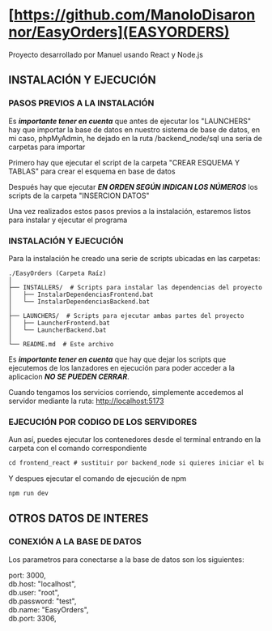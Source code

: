 # [https://github.com/ManoloDisaronnor/EasyOrders](EASYORDERS)
Proyecto desarrollado por Manuel usando React y Node.js  

## INSTALACIÓN Y EJECUCIÓN
### PASOS PREVIOS A LA INSTALACIÓN
Es ***importante tener en cuenta*** que antes de ejecutar los "LAUNCHERS" hay que importar la base de datos en nuestro sistema de base de datos, en mi caso, phpMyAdmin, he dejado en la ruta /backend_node/sql una seria de carpetas para importar  
  
Primero hay que ejecutar el script de la carpeta "CREAR ESQUEMA Y TABLAS" para crear el esquema en base de datos  
  
Después hay que ejecutar ***EN ORDEN SEGÚN INDICAN LOS NÚMEROS*** los scripts de la carpeta "INSERCION DATOS"  
  
Una vez realizados estos pasos previos a la instalación, estaremos listos para instalar y ejecutar el programa
### INSTALACIÓN Y EJECUCIÓN
Para la instalación he creado una serie de scripts ubicadas en las carpetas:   


```
./EasyOrders (Carpeta Raíz)  
│  
├── INSTALLERS/  # Scripts para instalar las dependencias del proyecto   
│   ├── InstalarDependenciasFrontend.bat  
│   └── InstalarDependenciasBackend.bat  
│  
├── LAUNCHERS/  # Scripts para ejecutar ambas partes del proyecto   
│   ├── LauncherFrontend.bat  
│   └── LauncherBackend.bat  
│  
└── README.md  # Este archivo  
```

  
Es ***importante tener en cuenta*** que hay que dejar los scripts que ejecutemos de los lanzadores en ejecución para poder acceder a la aplicacion ***NO SE PUEDEN CERRAR***.  
  
Cuando tengamos los servicios corriendo, simplemente accedemos al servidor mediante la ruta: [http://localhost:5173](http://localhost:5173)

### EJECUCIÓN POR CODIGO DE LOS SERVIDORES

Aun así, puedes ejecutar los contenedores desde el terminal entrando en la carpeta con el comando correspondiente

```markdown
cd frontend_react # sustituir por backend_node si quieres iniciar el backend
```

Y despues ejecutar el comando de ejecución de npm

```markdown
npm run dev
```

## OTROS DATOS DE INTERES
### CONEXIÓN A LA BASE DE DATOS
Los parametros para conectarse a la base de datos son los siguientes:  
  
port: 3000,  
db.host: "localhost",  
db.user: "root",  
db.password: "test",  
db.name: "EasyOrders",  
db.port: 3306,
